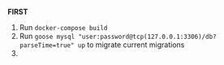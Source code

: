 **FIRST**
1. Run ```docker-compose build```
2. Run ```goose mysql "user:password@tcp(127.0.0.1:3306)/db?parseTime=true" up``` to migrate current migrations
3. 